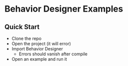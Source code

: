 # Behavior Designer Examples

## Quick Start

* Clone the repo
* Open the project (it will error)
* Import Behavior Designer
  * Errors should vanish after compile
* Open an example and run it
